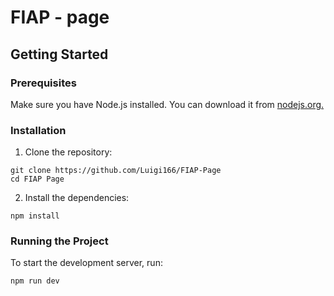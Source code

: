 # FIAP - page

## Getting Started

### Prerequisites

Make sure you have Node.js installed. You can download it from [nodejs.org.](https://nodejs.org/en)

### Installation

1. Clone the repository:

```
git clone https://github.com/Luigi166/FIAP-Page
cd FIAP Page
```

2. Install the dependencies:

```
npm install
```

### Running the Project

To start the development server, run:

```
npm run dev
```
